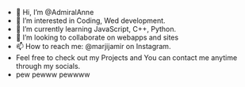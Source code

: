 - 👋 Hi, I’m @AdmiralAnne
- 👀 I’m interested in Coding, Wed development. 
- 🌱 I’m currently learning JavaScript, C++, Python.
- 💞️ I’m looking to collaborate on webapps and sites
- 📫 How to reach me: @marjijamir on Instagram.
- Feel free to check out my Projects and You can contact me anytime through my socials. 
- pew pewww pewwww

<!---
AdmiralAnne/AdmiralAnne is a ✨ special ✨ repository because its `README.md` (this file) appears on your GitHub profile.
You can click the Preview link to take a look at your changes.
--->

